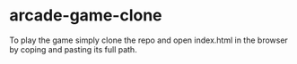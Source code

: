 # arcade-game-clone

To play the game simply clone the repo and open index.html in the browser by coping and pasting its full path.


